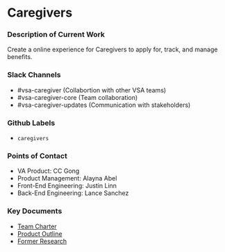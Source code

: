 # Caregivers

### Description of Current Work
Create a online experience for Caregivers to apply for, track, and manage benefits.

### Slack Channels
- #vsa-caregiver (Collabortion with other VSA teams)
- #vsa-caregiver-core (Team collaboration)
- #vsa-caregiver-updates (Communication with stakeholders)


### Github Labels
- `caregivers`


### Points of Contact 

- VA Product: CC Gong
- Product Management:  Alayna Abel
- Front-End Engineering: Justin Linn 
- Back-End Engineering: Lance Sanchez

### Key Documents

- [Team Charter](https://github.com/department-of-veterans-affairs/va.gov-team/blob/master/teams/vsa/teams/caregiver/team-charter.md)
- [Product Outline](https://github.com/department-of-veterans-affairs/va.gov-team/blob/master/teams/vsa/teams/caregiver/product-outline.md)
- [Former Research](https://github.com/department-of-veterans-affairs/va.gov-team/tree/master/products/caregivers)
